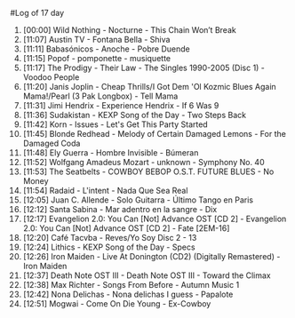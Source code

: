 #Log of 17 day

1. [00:00] Wild Nothing - Nocturne - This Chain Won’t Break
1. [11:07] Austin TV - Fontana Bella - Shiva
1. [11:11] Babasónicos - Anoche - Pobre Duende
1. [11:15] Popof - pomponette - musiquette
1. [11:17] The Prodigy - Their Law - The Singles 1990-2005 (Disc 1) - Voodoo People
1. [11:20] Janis Joplin - Cheap Thrills/I Got Dem 'Ol Kozmic Blues Again Mama!/Pearl (3 Pak Longbox) - Tell Mama
1. [11:31] Jimi Hendrix - Experience Hendrix - If 6 Was 9
1. [11:36] Sudakistan - KEXP Song of the Day - Two Steps Back
1. [11:42] Korn - Issues - Let's Get This Party Started
1. [11:45] Blonde Redhead - Melody of Certain Damaged Lemons - For the Damaged Coda
1. [11:48] Ely Guerra - Hombre Invisible - Búmeran
1. [11:52] Wolfgang Amadeus Mozart - unknown - Symphony No. 40
1. [11:53] The Seatbelts - COWBOY BEBOP O.S.T. FUTURE BLUES - No Money
1. [11:54] Radaid - L'intent - Nada Que Sea Real
1. [12:05] Juan C. Allende - Solo Guitarra - Último Tango en Paris
1. [12:12] Santa Sabina - Mar adentro en la sangre - Dix
1. [12:17] Evangelion 2.0: You Can [Not] Advance OST [CD 2] - Evangelion 2.0: You Can [Not] Advance OST [CD 2] - Fate [2EM-16]
1. [12:20] Café Tacvba - Reves/Yo Soy Disc 2 - 13
1. [12:24] Lithics - KEXP Song of the Day - Specs
1. [12:26] Iron Maiden - Live At Donington (CD2) (Digitally Remastered) - Iron Maiden
1. [12:37] Death Note OST III - Death Note OST III - Toward the Climax
1. [12:38] Max Richter - Songs From Before - Autumn Music 1
1. [12:42] Nona Delichas - Nona delichas I guess - Papalote
1. [12:51] Mogwai - Come On Die Young - Ex-Cowboy
